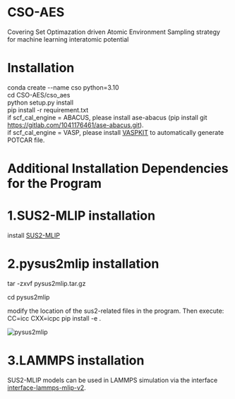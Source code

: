 # CSO-AES
Covering Set Optimazation driven Atomic Environment Sampling strategy for machine learning interatomic potential   

# Installation
conda create --name cso python=3.10  
cd CSO-AES/cso_aes  
python setup.py install  
pip install -r requirement.txt  
if scf_cal_engine = ABACUS, please  install ase-abacus (pip install git https://gitlab.com/1041176461/ase-abacus.git).  
if scf_cal_engine = VASP, please install [VASPKIT](https://vaspkit.com/installation.html) to automatically generate POTCAR file.

# Additional Installation Dependencies for the Program
# 1.SUS2-MLIP installation  
install [SUS2-MLIP](https://github.com/hu-yanxiao/SUS2-MLIP)
# 2.pysus2mlip installation
tar -zxvf pysus2mlip.tar.gz

cd pysus2mlip

modify the location of the sus2-related files in the program. Then execute: CC=icc CXX=icpc pip install -e . 

![pysus2mlip](https://github.com/user-attachments/assets/c432dc3b-16b2-4ac0-8e53-f3ade9aec096)

# 3.LAMMPS installation
SUS2-MLIP models can be used in LAMMPS simulation via the interface [interface-lammps-mlip-v2](https://gitlab.com/ashapeev/interface-lammps-mlip-2/-/tree/master?ref_type=heads).
